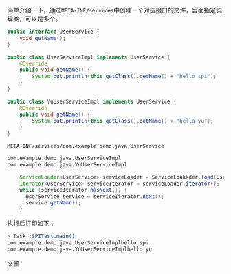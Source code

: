 简单介绍一下，通过`META-INF/services`中创建一个对应接口的文件，里面指定实现类，可以是多个。

```java
public interface UserService {
    void getName();
}
```

```java
public class UserServiceImpl implements UserService {
    @Override
    public void getName() {
        System.out.println(this.getClass().getName() + "hello spi");
    }
}

```

```java
public class YuUserServiceImpl implements UserService {
    @Override
    public void getName() {
        System.out.println(this.getClass().getName() + "hello yu");
    }
}
```

`META-INF/services/com.example.demo.java.UserService`
```txt
com.example.demo.java.UserServiceImpl
com.example.demo.java.YuUserServiceImpl
```


```java
    ServiceLoader<UserService> serviceLoader = ServiceLoakkder.load(UserService.class);
    Iterator<UserService> serviceIterator = serviceLoader.iterator();
    while (serviceIterator.hasNext()) {
      UserService service = serviceIterator.next();
      service.getName();
    }
```
执行后打印如下：
```sh
> Task :SPITest.main()
com.example.demo.java.UserServiceImplhello spi
com.example.demo.java.YuUserServiceImplhello yu
```

[文章](https://www.cnblogs.com/zhujiqian/p/17826211.html)
